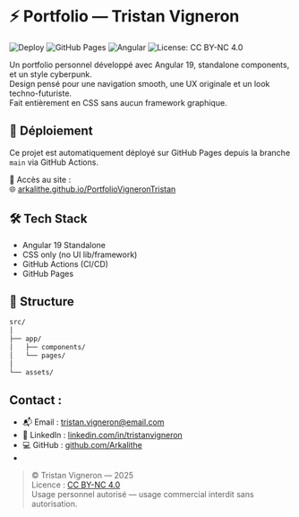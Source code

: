 # ⚡ Portfolio — Tristan Vigneron

![Deploy](https://arkalithe.github.io/PortfolioVigneronTristan/actions/workflows/deploy.yml/badge.svg)
![GitHub Pages](https://img.shields.io/github/deployments/Arkalithe/PortfolioVigneronTristan/github-pages?label=pages&style=flat-square)
![Angular](https://img.shields.io/badge/angular-19-red?logo=angular&style=flat-square)
![License: CC BY-NC 4.0](https://img.shields.io/badge/license-CC--BY--NC%204.0-lightgrey.svg)

Un portfolio personnel développé avec Angular 19, standalone components, et un style cyberpunk.  
Design pensé pour une navigation smooth, une UX originale et un look techno-futuriste.  
Fait entièrement en CSS sans aucun framework graphique.

## 🚀 Déploiement

Ce projet est automatiquement déployé sur GitHub Pages depuis la branche `main` via GitHub Actions.

🔗 Accès au site :  
🌐 [arkalithe.github.io/PortfolioVigneronTristan](https://arkalithe.github.io/PortfolioVigneronTristan/)


## 🛠️ Tech Stack

- Angular 19 Standalone
- CSS only (no UI lib/framework)
- GitHub Actions (CI/CD)
- GitHub Pages

## 📂 Structure

```bash
src/
│
├── app/
│   ├── components/
│   └── pages/
│  
└── assets/
```

## Contact :

- 📬 Email : [tristan.vigneron@email.com](mailto:tristan.vigneron@email.com)
- 💼 LinkedIn : [linkedin.com/in/tristanvigneron](https://www.linkedin.com/in/tristanvigneron)
- 💻 GitHub : [github.com/Arkalithe](https://github.com/Arkalithe)
- 


> © Tristan Vigneron — 2025  
> Licence : [CC BY-NC 4.0](https://creativecommons.org/licenses/by-nc/4.0/)  
> Usage personnel autorisé — usage commercial interdit sans autorisation.